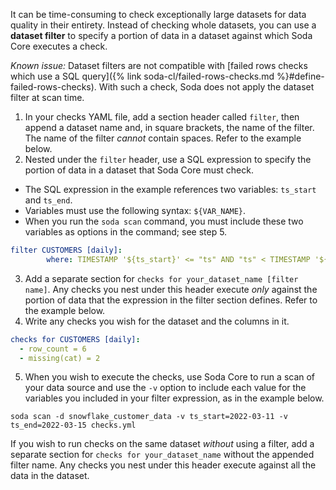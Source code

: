 It can be time-consuming to check exceptionally large datasets for data quality in their entirety. Instead of checking whole datasets, you can use a **dataset filter** to specify a portion of data in a dataset against which Soda Core executes a check. 

*Known issue:* Dataset filters are not compatible with [failed rows checks which use a SQL query]({% link soda-cl/failed-rows-checks.md %}#define-failed-rows-checks). With such a check, Soda does not apply the dataset filter at scan time. <!--SODA-1260-->

1. In your checks YAML file, add a section header called `filter`, then append a dataset name and, in square brackets, the name of the filter. The name of the filter *cannot* contain spaces. Refer to the example below.
2. Nested under the `filter` header, use a SQL expression to specify the portion of data in a dataset that Soda Core must check. 
* The SQL expression in the example references two variables: `ts_start` and `ts_end`. 
* Variables must use the following syntax: `${VAR_NAME}`. 
* When you run the `soda scan` command, you must include these two variables as options in the command; see step 5.
```yaml
filter CUSTOMERS [daily]:
        where: TIMESTAMP '${ts_start}' <= "ts" AND "ts" < TIMESTAMP '${ts_end}'
```
3. Add a separate section for `checks for your_dataset_name [filter name]`. Any checks you nest under this header execute *only* against the portion of data that the expression in the filter section defines. Refer to the example below.
4. Write any checks you wish for the dataset and the columns in it.
```yaml
checks for CUSTOMERS [daily]:
  - row_count = 6
  - missing(cat) = 2
```
5. When you wish to execute the checks, use Soda Core to run a scan of your data source and use the `-v` option to include each value for the variables you included in your filter expression, as in the example below. 
```shell
soda scan -d snowflake_customer_data -v ts_start=2022-03-11 -v ts_end=2022-03-15 checks.yml
```

If you wish to run checks on the same dataset *without* using a filter, add a separate section for `checks for your_dataset_name` without the appended filter name. Any checks you nest under this header execute against all the data in the dataset. 